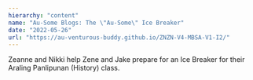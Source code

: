 ```yaml
---
hierarchy: "content"
name: "Au-Some Blogs: The \"Au-Some\" Ice Breaker"
date: "2022-05-26"
url: "https://au-venturous-buddy.github.io/ZNZN-V4-MBSA-V1-I2/"
---
```


Zeanne and Nikki help Zene and Jake prepare for an Ice Breaker for their Araling Panlipunan (History) class.